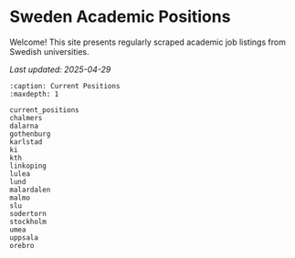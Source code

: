 # Sweden Academic Positions

Welcome! This site presents regularly scraped academic job listings from Swedish universities.

_Last updated: 2025-04-29_

<!-- :::{prereq}
prerequisites
:::

```{csv-table}
:delim: ;
:widths: auto

20 min ; {doc}`filename`
``` -->

<!-- ```{toctree}
:caption: The lesson
:maxdepth: 1
``` -->

```{toctree}
:caption: Current Positions
:maxdepth: 1

current_positions
chalmers
dalarna
gothenburg
karlstad
ki
kth
linkoping
lulea
lund
malardalen
malmo
slu
sodertorn
stockholm
umea
uppsala
orebro
```

<!-- (learner-personas)= -->

<!-- ## Who is the course for?

## About the course

## See also

## Credits -->
